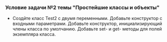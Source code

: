 ### Условие задачи №2 темы "Простейшие классы и объекты"
- Создйте класс Test2 c двумя переменными. Добавьте конструктор с входными параметрами.
Добавьте конструктор, инициализирующий члены класса по умолчанию.
Добавьте set- и get- методы для полей экземпляра класса.